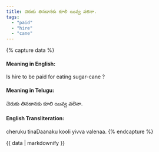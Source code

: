 ```yaml
---
title: చెరుకు తినడానకు కూలి యివ్వ వలెనా.
tags:
  - "paid"
  - "hire"
  - "cane"
---
```


{% capture data %}
#### Meaning in English:
Is hire to be paid for eating sugar-cane ?

#### Meaning in Telugu:
చెరుకు తినడానకు కూలి యివ్వ వలెనా.

#### English Transliteration:
cheruku tinaDaanaku kooli yivva valenaa.
{% endcapture %}

{{ data | markdownify }}

